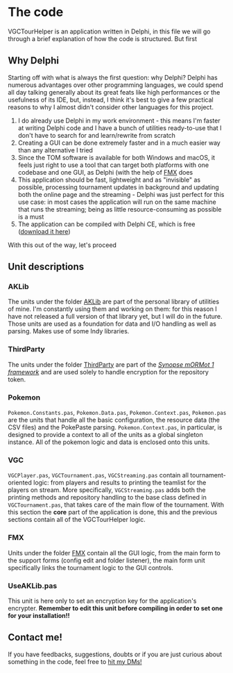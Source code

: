 # The code

VGCTourHelper is an application written in Delphi, in this file we will go through a brief explanation of how the code is structured.
But first

## Why Delphi

Starting off with what is always the first question: why Delphi?
Delphi has numerous advantages over other programming languages, we could spend all day talking generally about its great feats like high performances or the usefulness of its IDE, but, instead, I think it's best to give a few practical reasons to why I almost didn't consider other languages for this project.
1. I do already use Delphi in my work environment - this means I'm faster at writing Delphi code and I have a bunch of utilities ready-to-use that I don't have to search for and learn/rewrite from scratch
2. Creating a GUI can be done extremely faster and in a much easier way than any alternative I tried
3. Since the TOM software is available for both Windows and macOS, it feels just right to use a tool that can target both platforms with one codebase and one GUI, as Delphi (with the help of [FMX](https://wikipedia.org/wiki/FireMonkey) does
4. This application should be fast, lightweight and as "invisible" as possible, processing tournament updates in background and updating both the online page and the streaming - Delphi was just perfect for this use case: in most cases the application will run on the same machine that runs the streaming; being as little resource-consuming as possible is a must
5. The application can be compiled with Delphi CE, which is free ([download it here](https://www.embarcadero.com/products/delphi/starter/free-download))

With this out of the way, let's proceed

## Unit descriptions

### AKLib

The units under the folder [AKLib](../Source/AKLib) are part of the personal library of utilities of mine. I'm constantly using them and working on them: for this reason I have not released a full version of that library yet, but I will do in the future. Those units are used as a foundation for data and I/O handling as well as parsing. Makes use of some Indy libraries.

### ThirdParty

The units under the folder [ThirdParty](../Source/ThirdParty) are part of the [*Synopse mORMot 1 framework*](https://github.com/synopse/mORMot) and are used solely to handle encryption for the repository token.

### Pokemon

`Pokemon.Constants.pas`, `Pokemon.Data.pas`, `Pokemon.Context.pas`, `Pokemon.pas` are the units that handle all the basic configuration, the resource data (the CSV files) and the PokePaste parsing. `Pokemon.Context.pas`, in particular, is designed to provide a context to all of the units as a global singleton instance.
All of the pokemon logic and data is enclosed onto this units.

### VGC

`VGCPlayer.pas`, `VGCTournament.pas`, `VGCStreaming.pas` contain all tournament-oriented logic: from players and results to printing the teamlist for the players on stream. More specifically, `VGCStreaming.pas` adds both the printing methods and repository handling to the base class defined in `VGCTournament.pas`, that takes care of the main flow of the tournament.
With this section the **core** part of the application is done, this and the previous sections contain all of the VGCTourHelper logic.

### FMX

Units under the folder [FMX](../Source/FMX) contain all the GUI logic, from the main form to the support forms (config edit and folder listener), the main form unit specifically links the tournament logic to the GUI controls.

### UseAKLib.pas

This unit is here only to set an encryption key for the application's encrypter.
**Remember to edit this unit before compiling in order to set one for your installation!!**

## Contact me!

If you have feedbacks, suggestions, doubts or if you are just curious about something in the code, feel free to [hit my DMs!](https://x.com/reldervgc)